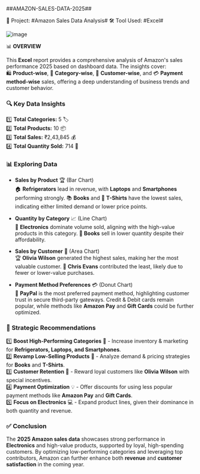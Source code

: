 ##AMAZON-SALES-DATA-2025##

📌 Project: #Amazon Sales Data Analysis#
🛠 Tool Used: #Excel#


![image](https://github.com/user-attachments/assets/88f77a6d-6acd-447c-b2e7-296428da9096)


📊 **OVERVIEW**

This **Excel** report provides a comprehensive analysis of Amazon's sales performance 2025 based on dashboard data. The insights cover:  
🛍️ **Product-wise**, 📂 **Category-wise**, 👥 **Customer-wise**, and 💳 **Payment method-wise** sales, offering a deep understanding of business trends and customer behavior.  

### 🔍 **Key Data Insights**  

1️⃣ **Total Categories:** 5 🏷️  
2️⃣ **Total Products:** 10 📦  
3️⃣ **Total Sales:** ₹2,43,845 💰  
4️⃣ **Total Quantity Sold:** 714 🔢  

### 📊 **Exploring Data**  

- **Sales by Product** 🏆 (Bar Chart)  
  🏠 **Refrigerators** lead in revenue, with **Laptops** and **Smartphones** performing strongly. 📚 **Books** and 👕 **T-Shirts** have the lowest sales, indicating either limited demand or lower price points.  

- **Quantity by Category** 📈 (Line Chart)  
  🔌 **Electronics** dominate volume sold, aligning with the high-value products in this category. 📖 **Books** sell in lower quantity despite their affordability.  

- **Sales by Customer** 🏅 (Area Chart)  
  🏆 **Olivia Wilson** generated the highest sales, making her the most valuable customer. 👤 **Chris Evans** contributed the least, likely due to fewer or lower-value purchases.  

- **Payment Method Preferences** 💳 (Donut Chart)  
  🏦 **PayPal** is the most preferred payment method, highlighting customer trust in secure third-party gateways. Credit & Debit cards remain popular, while methods like **Amazon Pay** and **Gift Cards** could be further optimized.  

### 🎯 **Strategic Recommendations**  

1️⃣ **Boost High-Performing Categories** 🚀 - Increase inventory & marketing for **Refrigerators, Laptops, and Smartphones**.  
2️⃣ **Revamp Low-Selling Products** 🔄 - Analyze demand & pricing strategies for **Books** and **T-Shirts**.  
3️⃣ **Customer Retention** 🎁 - Reward loyal customers like **Olivia Wilson** with special incentives.  
4️⃣ **Payment Optimization** 💡 - Offer discounts for using less popular payment methods like **Amazon Pay** and **Gift Cards**.  
5️⃣ **Focus on Electronics** 💻 - Expand product lines, given their dominance in both quantity and revenue.  

### ✅ **Conclusion**  

The **2025 Amazon sales data** showcases strong performance in **Electronics** and high-value products, supported by loyal, high-spending customers. By optimizing low-performing categories and leveraging top contributors, Amazon can further enhance both **revenue** and **customer satisfaction** in the coming year.  
